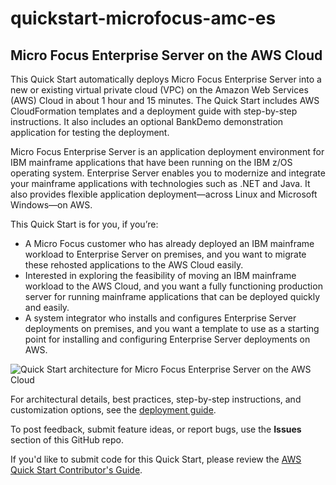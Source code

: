 # quickstart-microfocus-amc-es
## Micro Focus Enterprise Server on the AWS Cloud

This Quick Start automatically deploys Micro Focus Enterprise Server into a new or existing virtual private cloud (VPC) on the Amazon Web Services (AWS) Cloud in about 1 hour and 15 minutes. The Quick Start includes AWS CloudFormation templates and a deployment guide with step-by-step instructions. It also includes an optional BankDemo demonstration application for testing the deployment.

Micro Focus Enterprise Server is an application deployment environment for IBM mainframe applications that have been running on the IBM z/OS operating system. Enterprise Server enables you to modernize and integrate your mainframe applications with technologies such as .NET and Java. It also provides flexible application deployment—across Linux and Microsoft Windows—on AWS. 

This Quick Start is for you, if you’re:
- A Micro Focus customer who has already deployed an IBM mainframe workload to Enterprise Server on premises, and you want to migrate these rehosted applications to the AWS Cloud easily.
- Interested in exploring the feasibility of moving an IBM mainframe workload to the AWS Cloud, and you want a fully functioning production server for running mainframe applications that can be deployed quickly and easily.
- A system integrator who installs and configures Enterprise Server deployments on premises, and you want a template to use as a starting point for installing and configuring Enterprise Server deployments on AWS.

![Quick Start architecture for Micro Focus Enterprise Server on the AWS Cloud](https://d1.awsstatic.com/partner-network/QuickStart/datasheets/micro-focus-enterprise-server-architecture-on-aws.57288357fc45b229e73181b4524e53c0a6df475b.png)

For architectural details, best practices, step-by-step instructions, and customization options, see the [deployment guide](https://fwd.aws/MQEPg).

To post feedback, submit feature ideas, or report bugs, use the **Issues** section of this GitHub repo.

If you'd like to submit code for this Quick Start, please review the [AWS Quick Start Contributor's Guide](https://aws-quickstart.github.io/).
